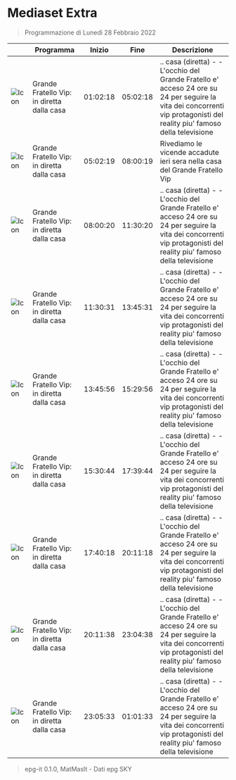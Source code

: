 # Mediaset Extra
> Programmazione di Lunedì 28 Febbraio 2022

||Programma|Inizio|Fine|Descrizione|
|---|---|---|---|---|
|![Icon](https://guidatv.sky.it/uuid/2f75f09f-421c-432b-a4a1-2df3b90b0700/cover?md5ChecksumParam=c93d76b8b655b4c5dfc23f05901598e9)|Grande Fratello Vip: in diretta dalla casa|01:02:18|05:02:18|.. casa (diretta) - - L&#039;occhio del Grande Fratello e&#039; acceso 24 ore su 24 per seguire la vita dei concorrenti vip protagonisti del reality piu&#039; famoso della televisione
|![Icon](https://guidatv.sky.it/uuid/c7028aa6-4d97-46ff-8457-73e78516f654/cover?md5ChecksumParam=c93d76b8b655b4c5dfc23f05901598e9)|Grande Fratello Vip: in diretta dalla casa|05:02:19|08:00:19|Rivediamo le vicende accadute ieri sera nella casa del Grande Fratello Vip
|![Icon](https://guidatv.sky.it/uuid/031880d7-1a47-46c6-a4aa-e5d2034d8b0e/cover?md5ChecksumParam=c93d76b8b655b4c5dfc23f05901598e9)|Grande Fratello Vip: in diretta dalla casa|08:00:20|11:30:20|.. casa (diretta) - - L&#039;occhio del Grande Fratello e&#039; acceso 24 ore su 24 per seguire la vita dei concorrenti vip protagonisti del reality piu&#039; famoso della televisione
|![Icon](https://guidatv.sky.it/uuid/031880d7-1a47-46c6-a4aa-e5d2034d8b0e/cover?md5ChecksumParam=c93d76b8b655b4c5dfc23f05901598e9)|Grande Fratello Vip: in diretta dalla casa|11:30:31|13:45:31|.. casa (diretta) - - L&#039;occhio del Grande Fratello e&#039; acceso 24 ore su 24 per seguire la vita dei concorrenti vip protagonisti del reality piu&#039; famoso della televisione
|![Icon](https://guidatv.sky.it/uuid/031880d7-1a47-46c6-a4aa-e5d2034d8b0e/cover?md5ChecksumParam=c93d76b8b655b4c5dfc23f05901598e9)|Grande Fratello Vip: in diretta dalla casa|13:45:56|15:29:56|.. casa (diretta) - - L&#039;occhio del Grande Fratello e&#039; acceso 24 ore su 24 per seguire la vita dei concorrenti vip protagonisti del reality piu&#039; famoso della televisione
|![Icon](https://guidatv.sky.it/uuid/031880d7-1a47-46c6-a4aa-e5d2034d8b0e/cover?md5ChecksumParam=c93d76b8b655b4c5dfc23f05901598e9)|Grande Fratello Vip: in diretta dalla casa|15:30:44|17:39:44|.. casa (diretta) - - L&#039;occhio del Grande Fratello e&#039; acceso 24 ore su 24 per seguire la vita dei concorrenti vip protagonisti del reality piu&#039; famoso della televisione
|![Icon](https://guidatv.sky.it/uuid/031880d7-1a47-46c6-a4aa-e5d2034d8b0e/cover?md5ChecksumParam=c93d76b8b655b4c5dfc23f05901598e9)|Grande Fratello Vip: in diretta dalla casa|17:40:18|20:11:18|.. casa (diretta) - - L&#039;occhio del Grande Fratello e&#039; acceso 24 ore su 24 per seguire la vita dei concorrenti vip protagonisti del reality piu&#039; famoso della televisione
|![Icon](https://guidatv.sky.it/uuid/031880d7-1a47-46c6-a4aa-e5d2034d8b0e/cover?md5ChecksumParam=c93d76b8b655b4c5dfc23f05901598e9)|Grande Fratello Vip: in diretta dalla casa|20:11:38|23:04:38|.. casa (diretta) - - L&#039;occhio del Grande Fratello e&#039; acceso 24 ore su 24 per seguire la vita dei concorrenti vip protagonisti del reality piu&#039; famoso della televisione
|![Icon](https://guidatv.sky.it/uuid/031880d7-1a47-46c6-a4aa-e5d2034d8b0e/cover?md5ChecksumParam=c93d76b8b655b4c5dfc23f05901598e9)|Grande Fratello Vip: in diretta dalla casa|23:05:33|01:01:33|.. casa (diretta) - - L&#039;occhio del Grande Fratello e&#039; acceso 24 ore su 24 per seguire la vita dei concorrenti vip protagonisti del reality piu&#039; famoso della televisione



 > epg-it 0.1.0, MatMasIt - Dati epg SKY